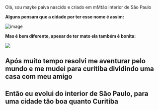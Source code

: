 Olá, sou mayke paiva
nascido e criado em mMtão interior de São Paulo

**Alguns pensam que a cidade por ter esse nome é assim:**

![image](https://user-images.githubusercontent.com/19419838/114453818-4939b480-9bb0-11eb-8fef-90558f64bae8.png)

**Mas é bem diferente, apesar de ter mato ela também é bonita:**

<img src="https://github.com/maykepaiva/Teste/blob/main/00.jpg?raw=true">

## Após muito tempo resolvi me aventurar pelo mundo e me mudei para curitiba dividindo uma casa com meu amigo

## Então eu evolui do interior de São Paulo, para uma cidade tão boa quanto Curitiba
